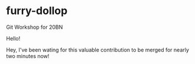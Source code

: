 # furry-dollop
Git Workshop for 20BN

Hello!

Hey, I've been wating for this valuable contribution to be merged for
nearly two minutes now!
